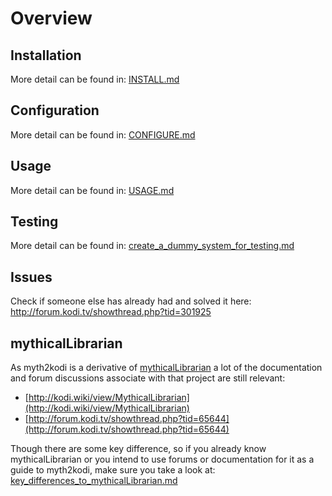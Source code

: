 # Overview

## Installation
More detail can be found in: [INSTALL.md](INSTALL.md)

## Configuration
More detail can be found in: [CONFIGURE.md](CONFIGURE.md)

## Usage
More detail can be found in: [USAGE.md](USAGE.md)

## Testing
More detail can be found in: [create_a_dummy_system_for_testing.md](create_a_dummy_system_for_testing.md)

## Issues
Check if someone else has already had and solved it here: http://forum.kodi.tv/showthread.php?tid=301925

## mythicalLibrarian
As myth2kodi is a derivative of [mythicalLibrarian](https://github.com/adamoutler/mythicallibrarian)
a lot of the documentation and forum discussions associate with that project
are still relevant:
  + [http://kodi.wiki/view/MythicalLibrarian](http://kodi.wiki/view/MythicalLibrarian)
  + [http://forum.kodi.tv/showthread.php?tid=65644](http://forum.kodi.tv/showthread.php?tid=65644)

Though there are some key difference, so if you already know mythicalLibrarian
or you intend to use forums or documentation for it as a guide to myth2kodi,
make sure you take a look at:   
[key_differences_to_mythicalLibrarian.md](./key_differences_to_mythicalLibrarian.md)

